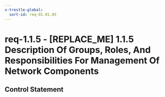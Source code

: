 ```yaml
---
x-trestle-global:
  sort-id: req-01.01.05
---
```


# req-1.1.5 - \[REPLACE_ME\] 1.1.5 Description Of Groups, Roles, And Responsibilities For Management Of Network Components

## Control Statement
